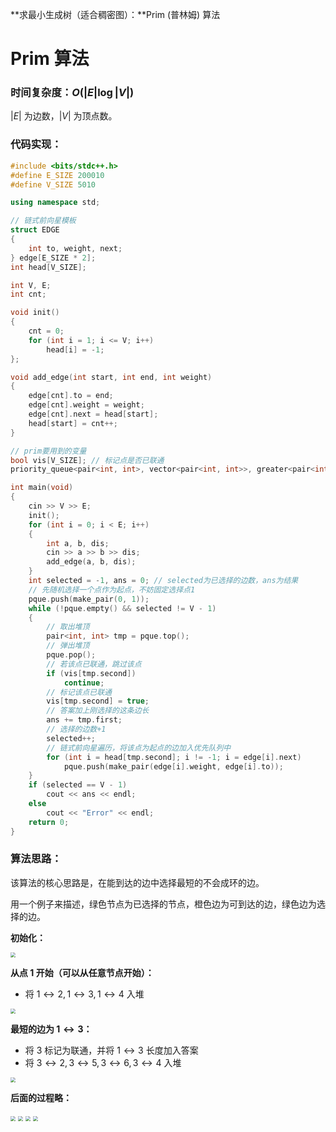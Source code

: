 **求最小生成树（适合稠密图）：**Prim (普林姆) 算法

<!--more-->

# Prim 算法

### 时间复杂度：$O(\left|E\right|\log\left|V\right|)$

$\left|E\right|$ 为边数，$\left|V\right|$ 为顶点数。

### 代码实现：

```cpp
#include <bits/stdc++.h>
#define E_SIZE 200010
#define V_SIZE 5010

using namespace std;

// 链式前向星模板
struct EDGE
{
    int to, weight, next;
} edge[E_SIZE * 2];
int head[V_SIZE];

int V, E;
int cnt;

void init()
{
    cnt = 0;
    for (int i = 1; i <= V; i++)
        head[i] = -1;
};

void add_edge(int start, int end, int weight)
{
    edge[cnt].to = end;
    edge[cnt].weight = weight;
    edge[cnt].next = head[start];
    head[start] = cnt++;
}

// prim要用到的变量
bool vis[V_SIZE]; // 标记点是否已联通
priority_queue<pair<int, int>, vector<pair<int, int>>, greater<pair<int, int>>> pque; // 小顶堆，用于选择最短的边，使用STL内置的pai'r排序

int main(void)
{
    cin >> V >> E;
    init();
    for (int i = 0; i < E; i++)
    {
        int a, b, dis;
        cin >> a >> b >> dis;
        add_edge(a, b, dis);
    }
    int selected = -1, ans = 0; // selected为已选择的边数，ans为结果
    // 先随机选择一个点作为起点，不妨固定选择点1
    pque.push(make_pair(0, 1));
    while (!pque.empty() && selected != V - 1)
    {
        // 取出堆顶
        pair<int, int> tmp = pque.top();
        // 弹出堆顶
        pque.pop();
        // 若该点已联通，跳过该点
        if (vis[tmp.second])
            continue;
        // 标记该点已联通
        vis[tmp.second] = true;
        // 答案加上刚选择的这条边长
        ans += tmp.first;
        // 选择的边数+1
        selected++;
        // 链式前向星遍历，将该点为起点的边加入优先队列中
        for (int i = head[tmp.second]; i != -1; i = edge[i].next)
            pque.push(make_pair(edge[i].weight, edge[i].to));
    }
    if (selected == V - 1)
        cout << ans << endl;
    else
        cout << "Error" << endl;
    return 0;
}
```

### 算法思路：

该算法的核心思路是，在能到达的边中选择最短的不会成环的边。

用一个例子来描述，绿色节点为已选择的节点，橙色边为可到达的边，绿色边为选择的边。

**初始化：**

<img src="https://assets.zouht.com/img/note/34-01.webp" style="zoom:50%;" />

**从点 $1$ 开始（可以从任意节点开始）：**

- 将 $1\leftrightarrow2,1\leftrightarrow3,1\leftrightarrow4$ 入堆

<img src="https://assets.zouht.com/img/note/34-02.webp" style="zoom:50%;" />

**最短的边为 $1\leftrightarrow3$：**

- 将 $3$ 标记为联通，并将 $1\leftrightarrow3$ 长度加入答案
- 将 $3\leftrightarrow2,3\leftrightarrow5,3\leftrightarrow6,3\leftrightarrow4$ 入堆

<img src="https://assets.zouht.com/img/note/34-03.webp" style="zoom:50%;" />

**后面的过程略：**

<img src="https://assets.zouht.com/img/note/34-04.webp" style="zoom:50%;" />

<img src="https://assets.zouht.com/img/note/34-05.webp" style="zoom:50%;" />

<img src="https://assets.zouht.com/img/note/34-06.webp" style="zoom:50%;" />

<img src="https://assets.zouht.com/img/note/34-07.webp" style="zoom:50%;" />
